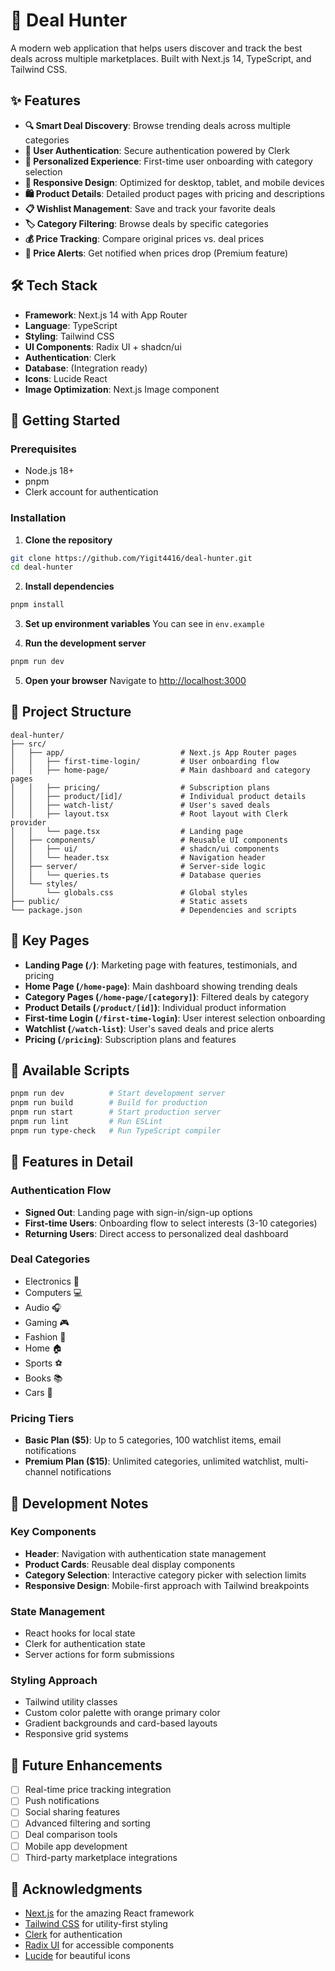 # 🎯 Deal Hunter

A modern web application that helps users discover and track the best deals across multiple marketplaces. Built with Next.js 14, TypeScript, and Tailwind CSS.

## ✨ Features

- **🔍 Smart Deal Discovery**: Browse trending deals across multiple categories
- **👤 User Authentication**: Secure authentication powered by Clerk
- **🎨 Personalized Experience**: First-time user onboarding with category selection
- **📱 Responsive Design**: Optimized for desktop, tablet, and mobile devices
- **🛍️ Product Details**: Detailed product pages with pricing and descriptions
- **📋 Wishlist Management**: Save and track your favorite deals
- **🏷️ Category Filtering**: Browse deals by specific categories
- **💰 Price Tracking**: Compare original prices vs. deal prices
- **🔔 Price Alerts**: Get notified when prices drop (Premium feature)

## 🛠️ Tech Stack

- **Framework**: Next.js 14 with App Router
- **Language**: TypeScript
- **Styling**: Tailwind CSS
- **UI Components**: Radix UI + shadcn/ui
- **Authentication**: Clerk
- **Database**: (Integration ready)
- **Icons**: Lucide React
- **Image Optimization**: Next.js Image component

## 🚀 Getting Started

### Prerequisites

- Node.js 18+
- pnpm
- Clerk account for authentication

### Installation

1. **Clone the repository**
```bash
git clone https://github.com/Yigit4416/deal-hunter.git
cd deal-hunter
```

2. **Install dependencies**
```bash
pnpm install
```

3. **Set up environment variables**
You can see in `env.example`

4. **Run the development server**
```bash
pnpm run dev
```

5. **Open your browser**
Navigate to [http://localhost:3000](http://localhost:3000)

## 📁 Project Structure

```
deal-hunter/
├── src/
│   ├── app/                          # Next.js App Router pages
│   │   ├── first-time-login/         # User onboarding flow
│   │   ├── home-page/                # Main dashboard and category pages
│   │   ├── pricing/                  # Subscription plans
│   │   ├── product/[id]/             # Individual product details
│   │   ├── watch-list/               # User's saved deals
│   │   ├── layout.tsx                # Root layout with Clerk provider
│   │   └── page.tsx                  # Landing page
│   ├── components/                   # Reusable UI components
│   │   ├── ui/                       # shadcn/ui components
│   │   └── header.tsx                # Navigation header
│   ├── server/                       # Server-side logic
│   │   └── queries.ts                # Database queries
│   └── styles/
│       └── globals.css               # Global styles
├── public/                           # Static assets
└── package.json                      # Dependencies and scripts
```

## 🎨 Key Pages

- **Landing Page (`/`)**: Marketing page with features, testimonials, and pricing
- **Home Page (`/home-page`)**: Main dashboard showing trending deals
- **Category Pages (`/home-page/[category]`)**: Filtered deals by category
- **Product Details (`/product/[id]`)**: Individual product information
- **First-time Login (`/first-time-login`)**: User interest selection onboarding
- **Watchlist (`/watch-list`)**: User's saved deals and price alerts
- **Pricing (`/pricing`)**: Subscription plans and features

## 🔧 Available Scripts

```bash
pnpm run dev          # Start development server
pnpm run build        # Build for production
pnpm run start        # Start production server
pnpm run lint         # Run ESLint
pnpm run type-check   # Run TypeScript compiler
```

## 🎯 Features in Detail

### Authentication Flow
- **Signed Out**: Landing page with sign-in/sign-up options
- **First-time Users**: Onboarding flow to select interests (3-10 categories)
- **Returning Users**: Direct access to personalized deal dashboard

### Deal Categories
- Electronics 📱
- Computers 💻
- Audio 🎧
- Gaming 🎮
- Fashion 👕
- Home 🏠
- Sports ⚽
- Books 📚
- Cars 🚗

### Pricing Tiers
- **Basic Plan ($5)**: Up to 5 categories, 100 watchlist items, email notifications
- **Premium Plan ($15)**: Unlimited categories, unlimited watchlist, multi-channel notifications

## 🚧 Development Notes

### Key Components
- **Header**: Navigation with authentication state management
- **Product Cards**: Reusable deal display components
- **Category Selection**: Interactive category picker with selection limits
- **Responsive Design**: Mobile-first approach with Tailwind breakpoints

### State Management
- React hooks for local state
- Clerk for authentication state
- Server actions for form submissions

### Styling Approach
- Tailwind utility classes
- Custom color palette with orange primary color
- Gradient backgrounds and card-based layouts
- Responsive grid systems

## 🔮 Future Enhancements

- [ ] Real-time price tracking integration
- [ ] Push notifications
- [ ] Social sharing features
- [ ] Advanced filtering and sorting
- [ ] Deal comparison tools
- [ ] Mobile app development
- [ ] Third-party marketplace integrations

## 🙏 Acknowledgments

- [Next.js](https://nextjs.org/) for the amazing React framework
- [Tailwind CSS](https://tailwindcss.com/) for utility-first styling
- [Clerk](https://clerk.com/) for authentication
- [Radix UI](https://radix-ui.com/) for accessible components
- [Lucide](https://lucide.dev/) for beautiful icons
